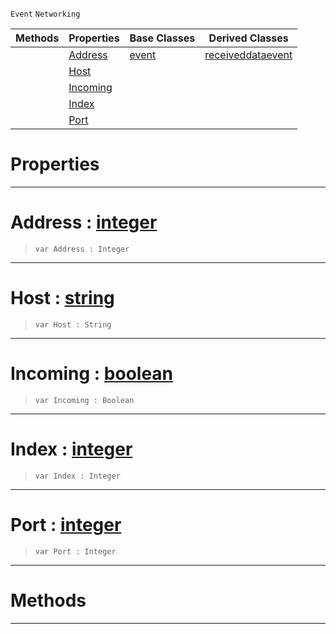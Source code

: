  `Event` `Networking`



|Methods|Properties|Base Classes|Derived Classes|
|---|---|---|---|
| |[ Address](https://github.com/zeroengineteam/ZeroDocs/blob/master/code_reference/class_reference/connectionevent.markdown#address-zero-engine-docu)|[event](https://github.com/zeroengineteam/ZeroDocs/blob/master/code_reference/class_reference/event.markdown)|[receiveddataevent](https://github.com/zeroengineteam/ZeroDocs/blob/master/code_reference/class_reference/receiveddataevent.markdown)|
| |[ Host](https://github.com/zeroengineteam/ZeroDocs/blob/master/code_reference/class_reference/connectionevent.markdown#host-zero-engine-documen)| | |
| |[ Incoming](https://github.com/zeroengineteam/ZeroDocs/blob/master/code_reference/class_reference/connectionevent.markdown#incoming-zero-engine-doc)| | |
| |[ Index](https://github.com/zeroengineteam/ZeroDocs/blob/master/code_reference/class_reference/connectionevent.markdown#index-zero-engine-docume)| | |
| |[ Port](https://github.com/zeroengineteam/ZeroDocs/blob/master/code_reference/class_reference/connectionevent.markdown#port-zero-engine-documen)| | |


 #  Properties


---  
 #  Address : [integer](https://github.com/zeroengineteam/ZeroDocs/blob/master/code_reference/zilch_base_types/integer.markdown)

> 
> ``` lang=cpp, name=Zilch
> var Address : Integer


---  
 #  Host : [string](https://github.com/zeroengineteam/ZeroDocs/blob/master/code_reference/zilch_base_types/string.markdown)

> 
> ``` lang=cpp, name=Zilch
> var Host : String


---  
 #  Incoming : [boolean](https://github.com/zeroengineteam/ZeroDocs/blob/master/code_reference/zilch_base_types/boolean.markdown)

> 
> ``` lang=cpp, name=Zilch
> var Incoming : Boolean


---  
 #  Index : [integer](https://github.com/zeroengineteam/ZeroDocs/blob/master/code_reference/zilch_base_types/integer.markdown)

> 
> ``` lang=cpp, name=Zilch
> var Index : Integer


---  
 #  Port : [integer](https://github.com/zeroengineteam/ZeroDocs/blob/master/code_reference/zilch_base_types/integer.markdown)

> 
> ``` lang=cpp, name=Zilch
> var Port : Integer


---  
 #  Methods


---  
 

 